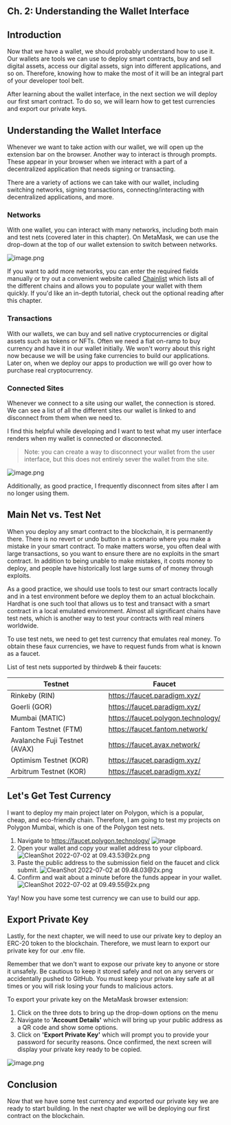 ## Ch. 2: Understanding the Wallet Interface

## Introduction

Now that we have a wallet, we should probably understand how to use it. Our wallets are tools we can use to deploy smart contracts, buy and sell digital assets, access our digital assets, sign into different applications, and so on. Therefore, knowing how to make the most of it will be an integral part of your developer tool belt.

After learning about the wallet interface, in the next section we will deploy our first smart contract. To do so, we will learn how to get test currencies and export our private keys.

## Understanding the Wallet Interface

Whenever we want to take action with our wallet, we will open up the extension bar on the browser. Another way to interact is through prompts. These appear in your browser when we interact with a part of a decentralized application that needs signing or transacting. 

There are a variety of actions we can take with our wallet, including switching networks, signing transactions, connecting/interacting with decentralized applications, and more. 

### Networks

With one wallet, you can interact with many networks, including both main and test nets (covered later in this chapter). On MetaMask, we can use the drop-down at the top of our wallet extension to switch between networks.

![image.png](https://cdn.hashnode.com/res/hashnode/image/upload/v1658430192072/B2z_ZDyhF.png)

If you want to add more networks, you can enter the required fields manually or try out a convenient website called [Chainlist](https://chainlist.wtf/) which lists all of the different chains and allows you to populate your wallet with them quickly. If you'd like an in-depth tutorial, check out the optional reading after this chapter.

### Transactions

With our wallets, we can buy and sell native cryptocurrencies or digital assets such as tokens or NFTs. Often we need a fiat on-ramp to buy currency and have it in our wallet initially. We won't worry about this right now because we will be using fake currencies to build our applications. Later on, when we deploy our apps to production we will go over how to purchase real cryptocurrency.

### Connected Sites

Whenever we connect to a site using our wallet, the connection is stored. We can see a list of all the different sites our wallet is linked to and disconnect from them when we need to.

I find this helpful while developing and I want to test what my user interface renders when my wallet is connected or disconnected.

> Note: you can create a way to disconnect your wallet from the user interface, but this does not entirely sever the wallet from the site.

![image.png](https://cdn.hashnode.com/res/hashnode/image/upload/v1658429351207/Lb8fNQ-c0.png)

Additionally, as good practice, I frequently disconnect from sites after I am no longer using them.

## Main Net vs. Test Net

When you deploy any smart contract to the blockchain, it is permanently there. There is no revert or undo button in a scenario where you make a mistake in your smart contract. To make matters worse, you often deal with large transactions, so you want to ensure there are no exploits in the smart contract. In addition to being unable to make mistakes, it costs money to deploy, and people have historically lost large sums of of money through exploits.

As a good practice, we should use tools to test our smart contracts locally and in a test environment before we deploy them to an actual blockchain. Hardhat is one such tool that allows us to test and transact with a smart contract in a local emulated environment. Almost all significant chains have test nets, which is another way to test your contracts with real miners worldwide.

To use test nets, we need to get test currency that emulates real money. To obtain these faux currencies, we have to request funds from what is known as a faucet.

List of test nets supported by thirdweb & their faucets:

| Testnet                                       | Faucet                                                    |
| ------------------------------- | ---------------------------------------|
| Rinkeby (RIN)                             | https://faucet.paradigm.xyz/ |
| Goerli (GOR)                               | https://faucet.paradigm.xyz/ |
| Mumbai (MATIC)                        | https://faucet.polygon.technology/ |
| Fantom Testnet (FTM)               | https://faucet.fantom.network/ |
| Avalanche Fuji Testnet (AVAX)  | https://faucet.avax.network/ |
| Optimism Testnet (KOR)            | https://faucet.paradigm.xyz/ |
| Arbitrum Testnet (KOR)             | https://faucet.paradigm.xyz/ |

## Let's Get Test Currency

I want to deploy my main project later on Polygon, which is a popular, cheap, and eco-friendly chain. Therefore, I am going to test my projects on Polygon Mumbai, which is one of the Polygon test nets.

1. Navigate to https://faucet.polygon.technology/ ![image](https://cdn.hashnode.com/res/hashnode/image/upload/v1656776564176/9_OJEYSxa.png)
2. Open your wallet and copy your wallet address to your clipboard.
![CleanShot 2022-07-02 at 09.43.53@2x.png](https://cdn.hashnode.com/res/hashnode/image/upload/v1656776670110/dCcxe_Qls.png)
3. Paste the public address to the submission field on the faucet and click submit. ![CleanShot 2022-07-02 at 09.48.03@2x.png](https://cdn.hashnode.com/res/hashnode/image/upload/v1656776915446/wth3YiJsP.png)
4. Confirm and wait about a minute before the funds appear in your wallet. ![CleanShot 2022-07-02 at 09.49.55@2x.png](https://cdn.hashnode.com/res/hashnode/image/upload/v1656777016619/aJNrwqbTt.png)

Yay! Now you have some test currency we can use to build our app.

## Export Private Key

Lastly, for the next chapter, we will need to use our private key to deploy an ERC-20 token to the blockchain. Therefore, we must learn to export our private key for our .env file.

Remember that we don't want to expose our private key to anyone or store it unsafely. Be cautious to keep it stored safely and not on any servers or accidentally pushed to GitHub. You must keep your private key safe at all times or you will risk losing your funds to malicious actors.

To export your private key on the MetaMask browser extension:

1. Click on the three dots to bring up the drop-down options on the menu
2. Navigate to **'Account Details'** which will bring up your public address as a QR code and show some options.
3. Click on **'Export Private Key'** which will prompt you to provide your password for security reasons. Once confirmed, the next screen will display your private key ready to be copied.

![image.png](https://cdn.hashnode.com/res/hashnode/image/upload/v1658440473210/sQiBz-YXr.png)

## Conclusion

Now that we have some test currency and exported our private key we are ready to start building. In the next chapter we will be deploying our first contract on the blockchain.